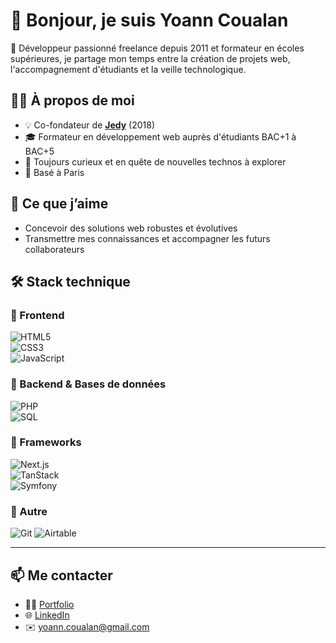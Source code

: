 # 👋 Bonjour, je suis Yoann Coualan  

🚀 Développeur passionné freelance depuis 2011 et formateur en écoles supérieures, je partage mon temps entre la création de projets web, l'accompagnement d'étudiants et la veille technologique.

## 👨‍💻 À propos de moi
- 💡 Co-fondateur de [**Jedy**](https://www.jedy.fr/) (2018)
- 🎓 Formateur en développement web auprès d'étudiants BAC+1 à BAC+5
- 🌱 Toujours curieux et en quête de nouvelles technos à explorer
- 📍 Basé à Paris

## 🎯 Ce que j’aime
- Concevoir des solutions web robustes et évolutives  
- Transmettre mes connaissances et accompagner les futurs collaborateurs

## 🛠️ Stack technique  

### 🔹 Frontend  
![HTML5](https://img.shields.io/badge/HTML5-E34F26?style=for-the-badge&logo=html5&logoColor=white)  
![CSS3](https://img.shields.io/badge/CSS3-1572B6?style=for-the-badge&logo=css3&logoColor=white)  
![JavaScript](https://img.shields.io/badge/JavaScript-F7DF1E?style=for-the-badge&logo=javascript&logoColor=black)

### 🔹 Backend & Bases de données
![PHP](https://img.shields.io/badge/PHP-777BB4?style=for-the-badge&logo=php&logoColor=white)  
![SQL](https://img.shields.io/badge/SQL-336791?style=for-the-badge&logo=postgresql&logoColor=white)  

### 🔹 Frameworks  
![Next.js](https://img.shields.io/badge/Next.js-000000?style=for-the-badge&logo=nextdotjs&logoColor=white)  
![TanStack](https://img.shields.io/badge/TanStack-FF4154?style=for-the-badge&logo=reactquery&logoColor=white)  
![Symfony](https://img.shields.io/badge/Symfony-000000?style=for-the-badge&logo=symfony&logoColor=white)  

### 🔹 Autre
![Git](https://img.shields.io/badge/Git-F05032?style=for-the-badge&logo=git&logoColor=white)
![Airtable](https://img.shields.io/badge/Airtable-005AFF?style=for-the-badge&logo=airtable&logoColor=white)

---

## 📫 Me contacter
- 🧑‍💻 [Portfolio](https://www.yoanncoualan.com/)  
- 🌐 [LinkedIn](https://www.linkedin.com/in/yoanncoualan)  
- ✉️ yoann.coualan@gmail.com